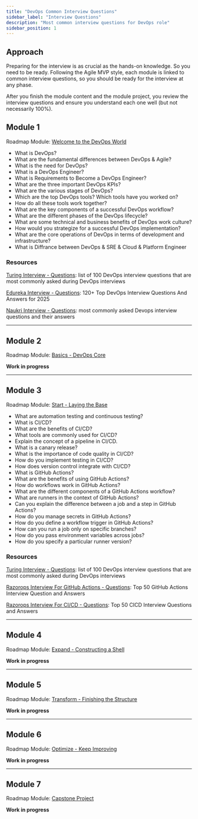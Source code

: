 ```yaml
---
title: "DevOps Common Interview Questions"
sidebar_label: "Interview Questions"
description: "Most common interview questions for DevOps role"
sidebar_position: 1
---
```


## Approach

Preparing for the interview is as crucial as the hands-on knowledge. So you need to be ready.
Following the Agile MVP style, each module is linked to common interview questions, so you should be ready for the interview at any phase.

After you finish the module content and the module project, you review the interview questions and ensure you understand each one well (but not necessarily 100%).

## Module 1

Roadmap Module: [Welcome to the DevOps World](../../foundations/module-01)

- What is DevOps?
- What are the fundamental differences between DevOps & Agile? 
- What is the need for DevOps?
- What is a DevOps Engineer?
- What is Requirements to Become a DevOps Engineer?
- What are the three important DevOps KPIs?
- What are the various stages of DevOps?
- Which are the top DevOps tools? Which tools have you worked on?
- How do all these tools work together?
- What are the key components of a successful DevOps workflow?
- What are the different phases of the DevOps lifecycle?
- What are some technical and business benefits of DevOps work culture?
- How would you strategize for a successful DevOps implementation?
- What are the core operations of DevOps in terms of development and infrastructure?
- What is Diffrance between DevOps & SRE & Cloud & Platform Engineer


### Resources
[Turing Interview - Questions](https://www.turing.com/interview-questions/devops): list of 100 DevOps interview questions that are most commonly asked during DevOps interviews

[Edureka Interview - Questions](https://www.edureka.co/blog/interview-questions/top-devops-interview-questions/): 120+ Top DevOps Interview Questions And Answers for 2025

[Naukri Interview - Questions](https://www.naukri.com/code360/library/devops-interview-questions): most commonly asked Devops interview questions and their answers

---

## Module 2

Roadmap Module: [Basics - DevOps Core](../../foundations/module-02)

**Work in progress**

---

## Module 3

Roadmap Module: [Start - Laying the Base](../../foundations/module-03)

- What are automation testing and continuous testing?
- What is CI/CD?
- What are the benefits of CI/CD?
- What tools are commonly used for CI/CD?
- Explain the concept of a pipeline in CI/CD.
- What is a canary release?
- What is the importance of code quality in CI/CD?
- How do you implement testing in CI/CD?
- How does version control integrate with CI/CD?
- What is GitHub Actions?
- What are the benefits of using GitHub Actions?
- How do workflows work in GitHub Actions?
- What are the different components of a GitHub Actions workflow?
- What are runners in the context of GitHub Actions?
- Can you explain the difference between a job and a step in GitHub Actions?
- How do you manage secrets in GitHub Actions?
- How do you define a workflow trigger in GitHub Actions?
- How can you run a job only on specific branches?
- How do you pass environment variables across jobs?
- How do you specify a particular runner version?

### Resources
[Turing Interview - Questions](https://www.turing.com/interview-questions/devops): list of 100 DevOps interview questions that are most commonly asked during DevOps interviews

[Razorops Interview For GitHub Actions  - Questions](https://razorops.com/blog/top-50-github-actions-interview-question-and-answers/): Top 50 GitHub Actions Interview Question and Answers

[Razorops Interview For CI/CD - Questions](https://razorops.com/blog/top-50-cicd-interview-questions-and-answers/): Top 50 CICD Interview Questions and Answers

---

## Module 4

Roadmap Module: [Expand - Constructing a Shell](../../foundations/module-04)

**Work in progress**

---

## Module 5

Roadmap Module: [Transform - Finishing the Structure](../../foundations/module-05)

**Work in progress**

---

## Module 6

Roadmap Module: [Optimize - Keep Improving](../../foundations/module-06)

**Work in progress**

---

## Module 7

Roadmap Module: [Capstone Project](../../foundations/module-07)

**Work in progress**
